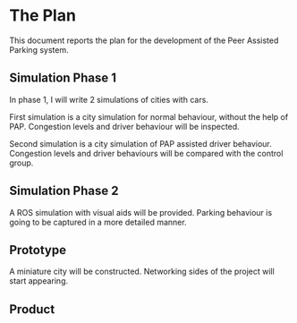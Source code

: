 # The Plan

This document reports the plan for the development of the Peer Assisted Parking system.

## Simulation Phase 1

In phase 1, I will write 2 simulations of cities with cars.

First simulation is a city simulation for normal behaviour, without the help of PAP. Congestion levels and driver behaviour will be inspected.

Second simulation is a city simulation of PAP assisted driver behaviour. Congestion levels and driver behaviours will be compared with the control group.

## Simulation Phase 2

A ROS simulation with visual aids will be provided. Parking behaviour is going to be captured in a more detailed manner.

## Prototype

A miniature city will be constructed. Networking sides of the project will start appearing.

## Product
